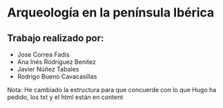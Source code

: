 # Arqueología en la península Ibérica
## Trabajo realizado por:
- Jose Correa Fadis
- Ana Inés Rodríguez Benitez
- Javier Núñez Tabales
- Rodrigo Bueno Cavacasillas

Nota: He cambiado la estructura para que concuerde con lo que Hugo ha pedido, los txt y el html están en content
